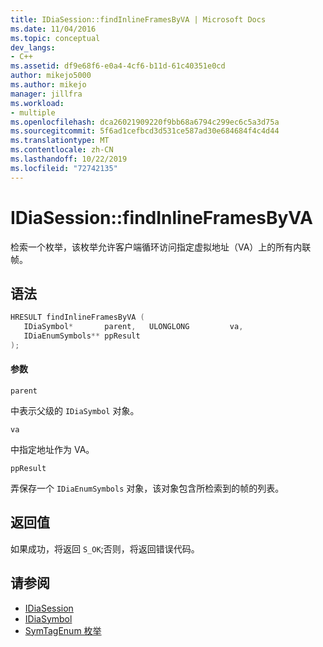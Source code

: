 ```yaml
---
title: IDiaSession::findInlineFramesByVA | Microsoft Docs
ms.date: 11/04/2016
ms.topic: conceptual
dev_langs:
- C++
ms.assetid: df9e68f6-e0a4-4cf6-b11d-61c40351e0cd
author: mikejo5000
ms.author: mikejo
manager: jillfra
ms.workload:
- multiple
ms.openlocfilehash: dca26021909220f9bb68a6794c299ec6c5a3d75a
ms.sourcegitcommit: 5f6ad1cefbcd3d531ce587ad30e684684f4c4d44
ms.translationtype: MT
ms.contentlocale: zh-CN
ms.lasthandoff: 10/22/2019
ms.locfileid: "72742135"
---
```

# <a name="idiasessionfindinlineframesbyva"></a>IDiaSession::findInlineFramesByVA
检索一个枚举，该枚举允许客户端循环访问指定虚拟地址（VA）上的所有内联帧。

## <a name="syntax"></a>语法

```C++
HRESULT findInlineFramesByVA ( 
   IDiaSymbol*       parent,   ULONGLONG         va,
   IDiaEnumSymbols** ppResult
);
```

#### <a name="parameters"></a>参数
 `parent`

中表示父级的 `IDiaSymbol` 对象。

 `va`

中指定地址作为 VA。

 `ppResult`

弄保存一个 `IDiaEnumSymbols` 对象，该对象包含所检索到的帧的列表。

## <a name="return-value"></a>返回值
 如果成功，将返回 `S_OK`;否则，将返回错误代码。

## <a name="see-also"></a>请参阅
- [IDiaSession](../../debugger/debug-interface-access/idiasession.md)
- [IDiaSymbol](../../debugger/debug-interface-access/idiasymbol.md)
- [SymTagEnum 枚举](../../debugger/debug-interface-access/symtagenum.md)